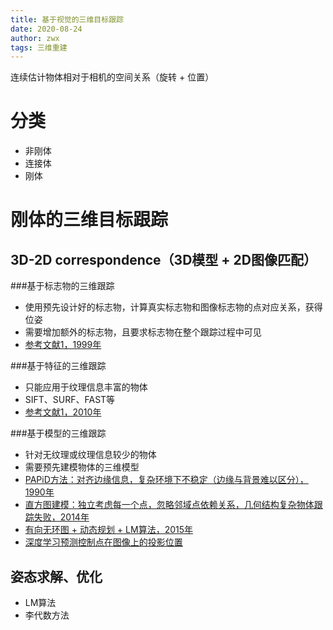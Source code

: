 ```yaml
---
title: 基于视觉的三维目标跟踪
date: 2020-08-24
author: zwx
tags: 三维重建
---
```

连续估计物体相对于相机的空间关系（旋转 + 位置）
# 分类  
- 非刚体
- 连接体
- 刚体

# 刚体的三维目标跟踪
## 3D-2D correspondence（3D模型 + 2D图像匹配）
###基于标志物的三维跟踪
- 使用预先设计好的标志物，计算真实标志物和图像标志物的点对应关系，获得位姿
- 需要增加额外的标志物，且要求标志物在整个跟踪过程中可见
- [参考文献1，1999年](https://scinapse.io/papers/2127972053)

###基于特征的三维跟踪
- 只能应用于纹理信息丰富的物体
- SIFT、SURF、FAST等
- [参考文献1，2010年](https://link.springer.com/content/pdf/10.1007/s00371-010-0490-6.pdf)

###基于模型的三维跟踪
- 针对无纹理或纹理信息较少的物体
- 需要预先建模物体的三维模型
- [PAPiD方法：对齐边缘信息，复杂环境下不稳定（边缘与背景难以区分），1990年](https://pdfs.semanticscholar.org/ed98/39b734c359a84135da5a0dee1085a98795a1.pdf?_ga=2.86637464.1253126460.1598252170-507994665.1598252170)
- [直方图建模：独立考虑每一个点，忽略邻域点依赖关系，几何结构复杂物体跟踪失败，2014年](http://campar.in.tum.de/pub/ilics2013tvcg/ilics2013tvcg.pdf)
- [有向无环图 + 动态规划 + LM算法，2015年](https://imbinwang.github.io/static/assets/pdf/landing/2015_TVC_Textureless3DObjectTracking.pdf)
- [深度学习预测控制点在图像上的投影位置](https://members.loria.fr/GSimon/files/cours/article1.pdf)

## 姿态求解、优化
- LM算法
- 李代数方法











